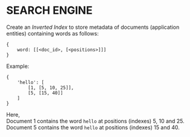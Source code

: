 # SEARCH ENGINE

Create an *Inverted Index* to store metadata of documents (application entities) containing words as follows:

    {
        word: [[<doc_id>, [<positions>]]]
    }

Example:

    {
        'hello': [
            [1, [5, 10, 25]],
            [5, [15, 40]]
        ]
    }

Here,  
Document 1 contains the word `hello` at positions (indexes) 5, 10 and 25.
Document 5 contains the word `hello` at positions (indexes) 15 and 40.
 
